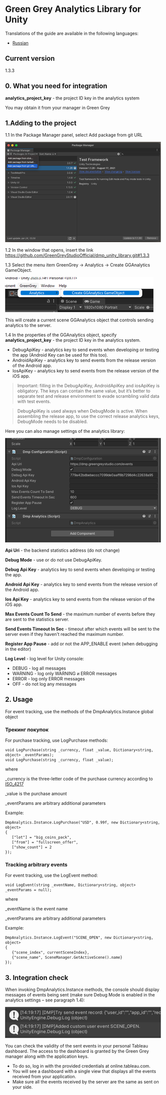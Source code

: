 # Green Grey Analytics Library for Unity
Translations of the guide are available in the following languages:
* [Russian](/README_ruRU.md)

## Current version
1.3.3

## 0. What you need for integration
**analytics_project_key** - the project ID key in the analytics system

You may obtain it from your manager in Green Grey


## 1.Adding to the project
1.1 In the Package Manager panel, select Add package from git URL

![Add package to project](/.readme/add_package_from_git.png)

1.2 In the window that opens, insert the link https://github.com/GreenGreyStudioOfficial/dmp_unity_library.git#1.3.3

1.3 Select the menu item GreenGrey → Analytics → Create GGAnalytics GameObject.

![Add asset](/.readme/add_asset.png)

This will create a current scene GGAnalytics object that controls sending analytics to the server. 


1.4 In the properties of the GGAnalytics object, specify **analytics_project_key** - the project ID key in the analytics system.

- DebugApiKey - analytics key to send events when developing or testing the app (Android Key can be used for this too).
- AndroidApiKey - analytics key to send events from the release version of the Android app.
- IosApiKey - analytics key to send events from the release version of the iOS app.

> Important: filling in the DebugApiKey, AndroidApiKey and iosApiKey is obligatory. The keys can contain the same value, but it’s better to separate test and release environment to evade scrambling valid data with test events.

> DebugApiKey is used always when DebugMode is active. When assembling the release app, to use the correct release analytics keys, DebugMode needs to be disabled.

Here you can also manage settings of the analytics library:

![Settings](/.readme/properties.png)

**Api Uri** - the backend statistics address (do not change)

**Debug Mode** - use or do not use DebugApiKey.

**Debug Api Key** - analytics key to send events when developing or testing the app.

**Android Api Key** - analytics key to send events from the release version of the Android app.

**Ios Api Key** - analytics key to send events from the release version of the iOS app.

**Max Events Count To Send** - the maximum number of events before they are sent to the statistics server.

**Send Events Timeout In Sec** - timeout after which events will be sent to the server even if they haven't reached the maximum number.

**Register App Pause** - add or not the APP_ENABLE event (when debugging in the editor)

**Log Level** - log level for Unity console:
- DEBUG - log all messages
- WARNING - log only WARNING и ERROR messages
- ERROR - log only ERROR messages
- OFF - do not log any messages


## 2. Usage

For event tracking, use the methods of the DmpAnalytics.Instance global object


### Трекинг покупок

For purchase tracking, use LogPurchase methods:

```
void LogPurchase(string _currency, float _value, Dictionary<string, object> _eventParams);
void LogPurchase(string _currency, float _value);
```

where

_currency is the three-letter code of the purchase currency according to [ISO_4217](https://en.wikipedia.org/wiki/ISO_4217#Active_codes)

_value is the purchase amount

_eventParams are arbitrary additional parameters


Example:

```
DmpAnalytics.Instance.LogPurchase("USD", 0.99f, new Dictionary<string, object>
{
   ["lot"] = "big_coins_pack",
   ["from"] = "fullscreen_offer",
   ["show_count"] = 2
});
```

### Tracking arbitrary events

For event tracking, use the LogEvent method:

```
void LogEvent(string _eventName, Dictionary<string, object> _eventParams = null);
```

where

_eventName is the event name

_eventParams are arbitrary additional parameters

Example:
```
DmpAnalytics.Instance.LogEvent("SCENE_OPEN", new Dictionary<string, object>
{
   {"scene_index", currentSceneIndex},
   {"scene_name", SceneManager.GetActiveScene().name}
});
```

## 3. Integration check

When invoking DmpAnalytics.Instance methods, the console should display messages of events being sent (make sure Debug Mode is enabled in the analytics settings – see paragraph 1.4):

![Log](/.readme/log.png)

You can check the validity of the sent events in your personal Tableau dashboard. The access to the dashboard is granted by the Green Grey manager along with the application keys.

* To do so, log in with the provided credentials at online.tableau.com.
* You will see a dashboard with a single view that displays all the events received from your application.
* Make sure all the events received by the server are the same as sent on your side.

